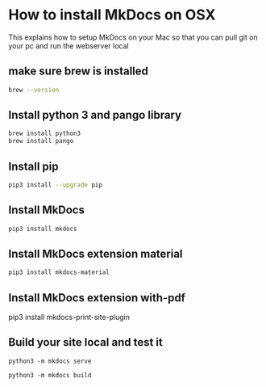 # How to install MkDocs on OSX 

This explains how to setup MkDocs on your Mac so that you can pull git on your pc and run the webserver local


## make sure brew is installed

```zsh
brew --version
```

## Install python 3 and pango library

```zsh
brew install python3
brew install pango
```

## Install pip

```zsh
pip3 install --upgrade pip
```

## Install MkDocs

```zsh
pip3 install mkdocs
```

## Install MkDocs extension material

```zsh
pip3 install mkdocs-material
```

## Install MkDocs extension with-pdf

pip3 install mkdocs-print-site-plugin


## Build your site local and test it

```
python3 -m mkdocs serve  
```

```
python3 -m mkdocs build
```
